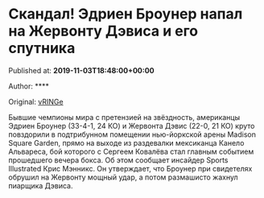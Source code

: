 
# Скандал! Эдриен Броунер напал на Жервонту Дэвиса и его спутника

Published at: **2019-11-03T18:48:00+00:00**

Author: ****

Original: [vRINGe](https://vringe.com/news/129160-skandal-edrien-brouner-napal-na-zhervontu-devisa-i-ego-sputnika.htm)

Бывшие чемпионы мира с претензией на звёздность, американцы Эдриен Броунер (33-4-1, 24 КО) и Жервонта Дэвис (22-0, 21 КО) круто повздорили в подтрибунном помещении нью-йоркской арены Madison Square Garden, прямо на выходе из раздевалки мексиканца Канело Альвареса, бой которого с Сергеем Ковалёва стал главным событием прошедшего вечера бокса. Об этом сообщает инсайдер Sports Illustrated Крис Мэнникс.
Он утверждает, что Броунер при свидетелях обрушил на Жервонту мощный удар, а потом размашисто жахнул пиарщика Дэвиса.
